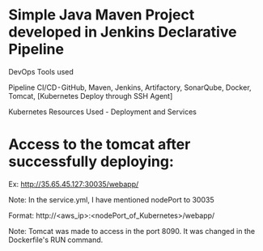 # Simple Java Maven Project developed in Jenkins Declarative Pipeline



DevOps Tools used

Pipeline CI/CD - GitHub, Maven, Jenkins, Artifactory, SonarQube, Docker, Tomcat, [Kubernetes Deploy through SSH Agent]


Kubernetes Resources Used - Deployment and Services


# Access to the tomcat after successfully deploying: 

Ex: http://35.65.45.127:30035/webapp/

Note: In the service.yml, I have mentioned nodePort to 30035

Format: http://<aws_ip>:<nodePort_of_Kubernetes>/webapp/

Note: Tomcat was made to access in the port 8090. It was changed in the Dockerfile's RUN command.
